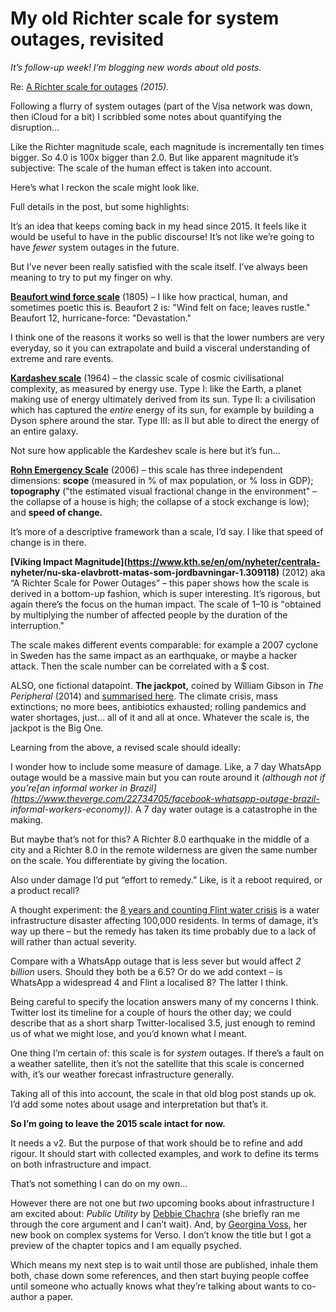 # My old Richter scale for system outages, revisited

_It’s follow-up week! I’m blogging new words about old posts._

Re: [A Richter scale for outages](/home/2015/03/12/richter_scale_for_outages)
_(2015)._

Following a flurry of system outages (part of the Visa network was down, then
iCloud for a bit) I scribbled some notes about quantifying the disruption…

Like the Richter magnitude scale, each magnitude is incrementally ten times
bigger. So 4.0 is 100x bigger than 2.0. But like apparent magnitude it’s
subjective: The scale of the human effect is taken into account.

Here’s what I reckon the scale might look like.

Full details in the post, but some highlights:

It’s an idea that keeps coming back in my head since 2015. It feels like it
would be useful to have in the public discourse! It’s not like we’re going to
have _fewer_ system outages in the future.

But I’ve never been really satisfied with the scale itself. I’ve always been
meaning to try to put my finger on why.

**[Beaufort wind force scale](https://en.wikipedia.org/wiki/Beaufort_scale)**
(1805) – I like how practical, human, and sometimes poetic this is. Beaufort 2
is: "Wind felt on face; leaves rustle." Beaufort 12, hurricane-force:
"Devastation."

I think one of the reasons it works so well is that the lower numbers are very
everyday, so it you can extrapolate and build a visceral understanding of
extreme and rare events.

**[Kardashev scale](https://en.wikipedia.org/wiki/Kardashev_scale)** (1964) –
the classic scale of cosmic civilisational complexity, as measured by energy
use. Type I: like the Earth, a planet making use of energy ultimately derived
from its sun. Type II: a civilisation which has captured the _entire_ energy
of its sun, for example by building a Dyson sphere around the star. Type III:
as II but able to direct the energy of an entire galaxy.

Not sure how applicable the Kardeshev scale is here but it’s fun…

**[Rohn Emergency Scale](https://en.wikipedia.org/wiki/Rohn_emergency_scale)**
(2006) – this scale has three independent dimensions: **scope** (measured in %
of max population, or % loss in GDP); **topography** ("the estimated visual
fractional change in the environment" – the collapse of a house is high; the
collapse of a stock exchange is low); and **speed of change.**

It’s more of a descriptive framework than a scale, I’d say. I like that speed
of change is in there.

**[Viking Impact Magnitude](https://www.kth.se/en/om/nyheter/centrala-
nyheter/nu-ska-elavbrott-matas-som-jordbavningar-1.309118)** (2012) aka “A
Richter Scale for Power Outages” – this paper shows how the scale is derived
in a bottom-up fashion, which is super interesting. It’s rigorous, but again
there’s the focus on the human impact. The scale of 1–10 is "obtained by
multiplying the number of affected people by the duration of the
interruption."

The scale makes different events comparable: for example a 2007 cyclone in
Sweden has the same impact as an earthquake, or maybe a hacker attack. Then
the scale number can be correlated with a $ cost.

ALSO, one fictional datapoint. **The jackpot,** coined by William Gibson in
_The Peripheral_ (2014) and [summarised here](/home/2022/02/09/apocalypsi).
The climate crisis, mass extinctions; no more bees, antibiotics exhausted;
rolling pandemics and water shortages, just… all of it and all at once.
Whatever the scale is, the jackpot is the Big One.

Learning from the above, a revised scale should ideally:

I wonder how to include some measure of damage. Like, a 7 day WhatsApp outage
would be a massive main but you can route around it _(although not if
you’re[an informal worker in
Brazil](https://www.theverge.com/22734705/facebook-whatsapp-outage-brazil-
informal-workers-economy))._ A 7 day water outage is a catastrophe in the
making.

But maybe that’s not for this? A Richter 8.0 earthquake in the middle of a
city and a Richter 8.0 in the remote wilderness are given the same number on
the scale. You differentiate by giving the location.

Also under damage I’d put “effort to remedy.” Like, is it a reboot required,
or a product recall?

A thought experiment: the [8 years and counting Flint water
crisis](https://en.wikipedia.org/wiki/Flint_water_crisis) is a water
infrastructure disaster affecting 100,000 residents. In terms of damage, it’s
way up there – but the remedy has taken its time probably due to a lack of
will rather than actual severity.

Compare with a WhatsApp outage that is less sever but would affect _2 billion_
users. Should they both be a 6.5? Or do we add context – is WhatsApp a
widespread 4 and Flint a localised 8? The latter I think.

Being careful to specify the location answers many of my concerns I think.
Twitter lost its timeline for a couple of hours the other day; we could
describe that as a short sharp Twitter-localised 3.5, just enough to remind us
of what we might lose, and you’d known what I meant.

One thing I’m certain of: this scale is for _system_ outages. If there’s a
fault on a weather satellite, then it’s not the satellite that this scale is
concerned with, it’s our weather forecast infrastructure generally.

Taking all of this into account, the scale in that old blog post stands up ok.
I’d add some notes about usage and interpretation but that’s it.

**So I’m going to leave the 2015 scale intact for now.**

It needs a v2. But the purpose of that work should be to refine and add
rigour. It should start with collected examples, and work to define its terms
on both infrastructure and impact.

That’s not something I can do on my own…

However there are not one but _two_ upcoming books about infrastructure I am
excited about: _Public Utility_ by [Debbie Chachra](http://debcha.org) (she
briefly ran me through the core argument and I can’t wait). And, by [Georgina
Voss](https://gsvoss.com/about), her new book on complex systems for Verso. I
don’t know the title but I got a preview of the chapter topics and I am
equally psyched.

Which means my next step is to wait until those are published, inhale them
both, chase down some references, and then start buying people coffee until
someone who actually knows what they’re talking about wants to co-author a
paper.
